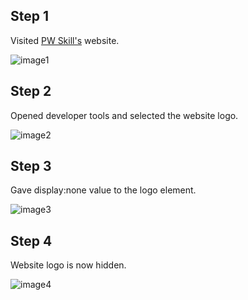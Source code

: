 <h2>Step 1</h2>
<p>Visited <a href="https://pwskills.com/" target="_blank">PW Skill's</a> website.</p> 

![image1](https://github.com/ManikMaity/pwskills-fullstack-dev/assets/110734724/ffc70e69-7c48-4fd7-8237-c602b23835c9)

<h2>Step 2</h2>
<p>Opened developer tools and selected the website logo.</p>

![image2](https://github.com/ManikMaity/pwskills-fullstack-dev/assets/110734724/bca77684-5113-498d-a364-3628bb334506)

<h2>Step 3</h2>
<p>Gave display:none value to the logo element.</p>

![image3](https://github.com/ManikMaity/pwskills-fullstack-dev/assets/110734724/5e4a33ac-c209-4508-918f-afbc8295fc55)

<h2>Step 4</h2>
<p>Website logo is now hidden.</p>

![image4](https://github.com/ManikMaity/pwskills-fullstack-dev/assets/110734724/cc409b57-c414-4baf-8221-8d30f66cc4fb)
